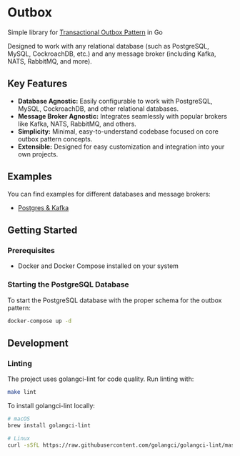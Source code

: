 # Outbox

Simple library for [Transactional Outbox Pattern](https://microservices.io/patterns/data/transactional-outbox.html) in Go

Designed to work with any relational database (such as PostgreSQL, MySQL, CockroachDB, etc.) and any message broker (including Kafka, NATS, RabbitMQ, and more).

## Key Features

- **Database Agnostic:** Easily configurable to work with PostgreSQL, MySQL, CockroachDB, and other relational databases.
- **Message Broker Agnostic:** Integrates seamlessly with popular brokers like Kafka, NATS, RabbitMQ, and others.
- **Simplicity:** Minimal, easy-to-understand codebase focused on core outbox pattern concepts.
- **Extensible:** Designed for easy customization and integration into your own projects.

## Examples

You can find examples for different databases and message brokers:

- [Postgres & Kafka](./examples/postgres-kafka/service.go) 

## Getting Started

### Prerequisites

- Docker and Docker Compose installed on your system

### Starting the PostgreSQL Database

To start the PostgreSQL database with the proper schema for the outbox pattern:

```bash
docker-compose up -d
```

## Development

### Linting

The project uses golangci-lint for code quality. Run linting with:

```bash
make lint
```

To install golangci-lint locally:

```bash
# macOS
brew install golangci-lint

# Linux
curl -sSfL https://raw.githubusercontent.com/golangci/golangci-lint/master/install.sh | sh -s -- -b $(go env GOPATH)/bin
```